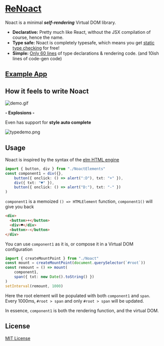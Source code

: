 # [~~Re~~Noact](https://ms-jpq.github.io/noact/)

Noact is a minimal **_self-rendering_** Virtual DOM library.

- **Declarative:** Pretty much like React, without the JSX compilation of course, hence the name.
- **Type safe:** Noact is completely typesafe, which means you get [static type checking][auto complete gif] for free!
- **Simple:** [Only 60 lines][60 lines] of type declarations & rendering code. (and 10ish lines of code-gen code)

## [Example App](https://ms-jpq.github.io/noact-page/)

## How it feels to write Noact

![demo.gif]

**\- Explosions \-**

Even has support for **style auto complete**

![typedemo.png]

## Usage

Noact is inspired by the syntax of the [elm HTML engine][elm html]

```Typescript
import { button, div } from "./NoactElements"
const component1 = div({},
    button({ onclick: () => alert(":D"), txt: "+" }),
    div({ txt: "♥" }),
    button({ onclick: () => alert("D:"), txt: "-" })
)
```

`component1` is a memoized `() => HTMLElement` function, `component1()` will give you back

```HTML
<div>
  <button>+</button>
  <div>♥</div>
  <button>-</button>
</div>
```

You can use `component1` as it is, or compose it in a Virtual DOM configuration

```Typescript
import { createMountPoint } from "./Noact"
const mount = createMountPoint(document.querySelector(`#root`))
const remount = () => mount(
    component1,
    span({ txt: new Date().toString() })
)
setInterval(remount, 1000)
```

Here the root element will be populated with both `component1` and `span`. Every 1000ms, `#root > span` and only `#root > span` will be updated.

In essence, `component1` is both the rendering function, and the virtual DOM.

## License

[MIT License][mit]

[demo.gif]: https://raw.githubusercontent.com/ms-jpq/Noact/master/_assets/demo.gif
[typedemo.png]: https://raw.githubusercontent.com/ms-jpq/Noact/master/_assets/type_demo.png
[auto complete gif]: https://github.com/ms-jpq/Noact/blob/master/_assets/auto_complete.gif
[elm html]: https://package.elm-lang.org/packages/elm/html/latest/
[mit]: https://github.com/ms-jpq/Noact/blob/master/LICENSE
[60 lines]: https://github.com/ms-jpq/Noact/blob/master/src/noact.ts
